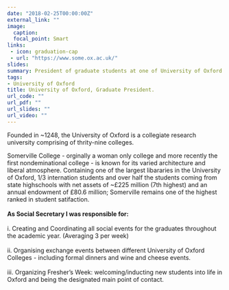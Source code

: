 ```yaml
---
date: "2018-02-25T00:00:00Z"
external_link: ""
image:
  caption: 
  focal_point: Smart
links:
 - icon: graduation-cap
 - url: "https://www.some.ox.ac.uk/"
slides: 
summary: President of graduate students at one of University of Oxford's colleges - Somerville College.
tags:
- University of Oxford
title: University of Oxford, Graduate President.
url_code: ""
url_pdf: ""
url_slides: ""
url_video: ""
---
```


Founded in ~1248, the University of Oxford is a collegiate research university comprising of thrity-nine colleges. <br>

Somerville College - orginally a woman only college and more recently the first nondeminational college - is known for its varied architecture and liberal atmosphere. Containing one of the largest libararies in the University of Oxford, 1/3 internation students and over half the students coming from state highschools with net assets of ~£225 million (7th highest) and an annual endowment of £80.6 million; Somerville remains one of the highest ranked in student satifaction. <br>
<br>
<b>As Social Secretary I was responsible for:</b> <br>
<br>
i. Creating and Coordinating all social events for the graduates throughout the academic year. (Averaging 3 per week) <br>
<br>
ii. Organising exchange events between different University of Oxford Colleges - including formal dinners and wine and cheese events.<br>
<br>
iii. Organizing Fresher’s Week: welcoming/inducting new students into life in Oxford and being the designated main point of contact.<br>